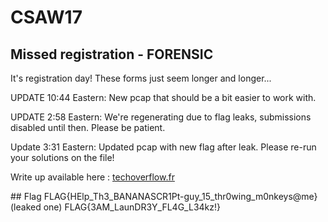 # CSAW17
## Missed registration - FORENSIC
It's registration day! These forms just seem longer and longer...

UPDATE 10:44 Eastern: New pcap that should be a bit easier to work with.

UPDATE 2:58 Eastern: We're regenerating due to flag leaks, submissions disabled until then. Please be patient.

Update 3:31 Eastern: Updated pcap with new flag after leak. Please re-run your solutions on the file!

Write up available here : [techoverflow.fr](http://techoverflow.fr/2017/09/18/missed-registration-forensic-csaw17/)

## Flag
FLAG{HElp_Th3_BANANASCR1Pt-guy_15_thr0wing_m0nkeys@me} (leaked one)
FLAG{3AM_LaunDR3Y_FL4G_L34kz!}

